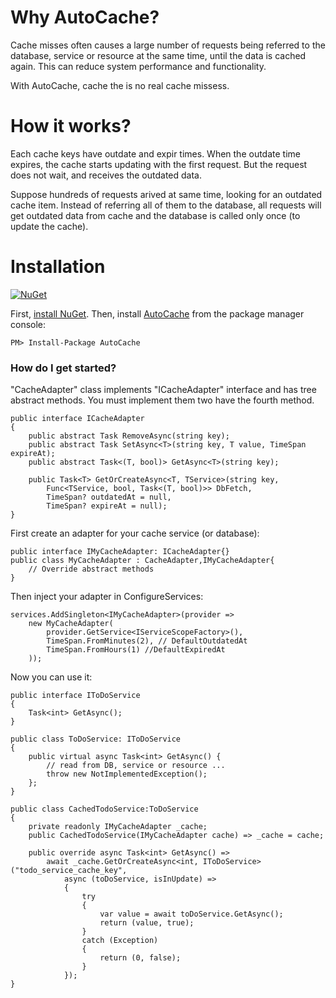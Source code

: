 # Why AutoCache?

Cache misses often causes a large number of requests being referred to the database, service or resource at the same time, until the data is cached again. This can reduce system performance and functionality.

With AutoCache, cache the is no real cache missess.

# How it works?

Each cache keys have outdate and expir times. When the outdate time expires, the cache starts updating with the first request. But the request does not wait, and receives the outdated data.

Suppose hundreds of requests arived at same time, looking for an outdated cache item. Instead of referring all of them to the database, all requests will get outdated data from cache and the database is called only once (to update the cache).

# Installation

[![NuGet](https://img.shields.io/badge/AutoCache-nuget-green)](https://www.nuget.org/packages/AutoCache/)

First, [install NuGet](http://docs.nuget.org/docs/start-here/installing-nuget). Then, install [AutoCache](https://www.nuget.org/packages/AutoCache/) from the package manager console:

```
PM> Install-Package AutoCache
```

### How do I get started?

"CacheAdapter" class implements "ICacheAdapter" interface and has tree abstract methods. You must implement them two have the fourth method.

    public interface ICacheAdapter
    {
        public abstract Task RemoveAsync(string key);
        public abstract Task SetAsync<T>(string key, T value, TimeSpan expireAt);
        public abstract Task<(T, bool)> GetAsync<T>(string key);

        public Task<T> GetOrCreateAsync<T, TService>(string key,
            Func<TService, bool, Task<(T, bool)>> DbFetch,
            TimeSpan? outdatedAt = null,
            TimeSpan? expireAt = null);
    }

First create an adapter for your cache service (or database):

    public interface IMyCacheAdapter: ICacheAdapter{}
    public class MyCacheAdapter : CacheAdapter,IMyCacheAdapter{
        // Override abstract methods
    }

Then inject your adapter in ConfigureServices:

    services.AddSingleton<IMyCacheAdapter>(provider =>
        new MyCacheAdapter(
            provider.GetService<IServiceScopeFactory>(),
            TimeSpan.FromMinutes(2), // DefaultOutdatedAt
            TimeSpan.FromHours(1) //DefaultExpiredAt
        ));

Now you can use it:

    public interface IToDoService
    {
        Task<int> GetAsync();
    }

    public class ToDoService: IToDoService
    {
        public virtual async Task<int> GetAsync() {
            // read from DB, service or resource ...
            throw new NotImplementedException();
        };
    }

    public class CachedTodoService:ToDoService
    {
        private readonly IMyCacheAdapter _cache;
        public CachedTodoService(IMyCacheAdapter cache) => _cache = cache;

        public override async Task<int> GetAsync() =>
            await _cache.GetOrCreateAsync<int, IToDoService>("todo_service_cache_key",
                async (toDoService, isInUpdate) =>
                {
                    try
                    {
                        var value = await toDoService.GetAsync();
                        return (value, true);
                    }
                    catch (Exception)
                    {
                        return (0, false);
                    }
                });
    }
